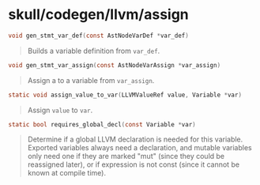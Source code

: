 # skull/codegen/llvm/assign

```c
void gen_stmt_var_def(const AstNodeVarDef *var_def)
```

> Builds a variable definition from `var_def`.

```c
void gen_stmt_var_assign(const AstNodeVarAssign *var_assign)
```

> Assign a to a variable from `var_assign`.

```c
static void assign_value_to_var(LLVMValueRef value, Variable *var)
```

> Assign `value` to `var`.

```c
static bool requires_global_decl(const Variable *var)
```

> Determine if a global LLVM declaration is needed for this variable.
> \
> Exported variables always need a declaration, and mutable variables only
> need one if they are marked "mut" (since they could be reassigned later),
> or if expression is not const (since it cannot be known at compile time).

